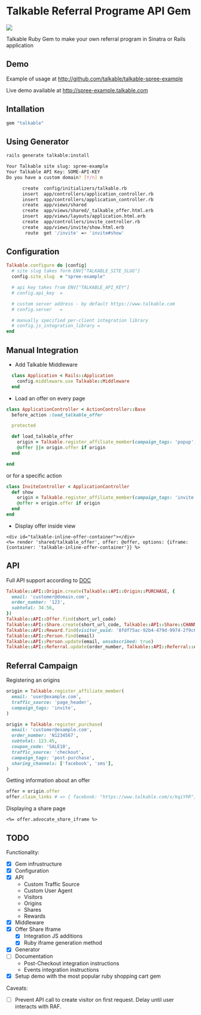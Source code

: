# Talkable Referral Programe API Gem
[![](https://ci.solanolabs.com:443/Talkable/talkable-ruby/badges/branches/master?badge_token=c2445aee31992aafe3d8fda62fcde2708f6254f6)](https://ci.solanolabs.com:443/Talkable/talkable-ruby/suites/484176)

Talkable Ruby Gem to make your own referral program in Sinatra or Rails application

## Demo

Example of usage at http://github.com/talkable/talkable-spree-example

Live demo available at http://spree-example.talkable.com

## Intallation

``` ruby
gem "talkable"
```

## Using Generator

``` sh
rails generate talkable:install
```
``` sh
Your Talkable site slug: spree-example
Your Talkable API Key: SOME-API-KEY
Do you have a custom domain? [Y/n] n
```
``` sh
      create  config/initializers/talkable.rb
      insert  app/controllers/application_controller.rb
      insert  app/controllers/application_controller.rb
      create  app/views/shared
      create  app/views/shared/_talkable_offer.html.erb
      insert  app/views/layouts/application.html.erb
      create  app/controllers/invite_controller.rb
      create  app/views/invite/show.html.erb
       route  get '/invite' => 'invite#show'
```

## Configuration

``` ruby
Talkable.configure do |config|
  # site slug takes form ENV["TALKABLE_SITE_SLUG"]
  config.site_slug  = "spree-example"

  # api key takes from ENV["TALKABLE_API_KEY"]
  # config.api_key  =

  # custom server address - by default https://www.talkable.com
  # config.server   =

  # manually specified per-client integration library
  # config.js_integration_library =
end

```

## Manual Integration

- Add Talkable Middleware

``` ruby
  class Application < Rails::Application
    config.middleware.use Talkable::Middleware
  end
```

- Load an offer on every page

```ruby
class ApplicationController < ActionController::Base
  before_action :load_talkable_offer

  protected

  def load_talkable_offer
    origin = Talkable.register_affiliate_member(campaign_tags: 'popup')
    @offer ||= origin.offer if origin
  end

end
```

or for a specific action

```ruby
class InviteController < ApplicationController
  def show
    origin = Talkable.register_affiliate_member(campaign_tags: 'invite')
    @offer = origin.offer if origin
  end
end
```

- Display offer inside view

```erb
<div id="talkable-inline-offer-container"></div>
<%= render 'shared/talkable_offer', offer: @offer, options: {iframe: {container: 'talkable-inline-offer-container'}} %>
```

## API

Full API support according to [DOC](http://docs.talkable.com/api_v2.html)

```ruby
Talkable::API::Origin.create(Talkable::API::Origin::PURCHASE, {
  email: 'customer@domain.com',
  order_number: '123',
  subtotal: 34.56,
})
Talkable::API::Offer.find(short_url_code)
Talkable::API::Share.create(short_url_code, Talkable::API::Share::CHANNEL_SMS)
Talkable::API::Reward.find(visitor_uuid: '8fdf75ac-92b4-479d-9974-2f9c64eb2e09')
Talkable::API::Person.find(email)
Talkable::API::Person.update(email, unsubscribed: true)
Talkable::API::Referral.update(order_number, Talkable::API::Referral::APPROVED)
```

## Referral Campaign

Registering an origins

```ruby
origin = Talkable.register_affiliate_member(
  email: 'user@example.com',
  traffic_source: 'page_header',
  campaign_tags: 'invite',
)

origin = Talkable.register_purchase(
  email: 'customer@example.com',
  order_number: 'N1234567',
  subtotal: 123.45,
  coupon_code: 'SALE10',
  traffic_source: 'checkout',
  campaign_tags: 'post-purchase',
  sharing_channels: ['facebook', 'sms'],
)
```
Getting information about an offer

```ruby
offer = origin.offer
offer.claim_links # => { facebook: "https://www.talkable.com/x/kqiYhR", sms: "https://www.talkable.com/x/PFxhNB" }

```

Displaying a share page

``` erb
<%= offer.advocate_share_iframe %>

```

## TODO

Functionality:

* [x] Gem infrustructure
* [x] Configuration
* [x] API
  * Custom Traffic Source
  * Custom User Agent
  * Visitors
  * Origins
  * Shares
  * Rewards
* [x] Middleware
* [x] Offer Share Iframe
  * [x] Integration JS additions
  * [x] Ruby iframe generation method
* [x] Generator
* [ ] Documentation
  * Post-Checkout integration instructions
  * Events integration instructions
* [x] Setup demo with the most popular ruby shopping cart gem

Caveats:
* [ ] Prevent API call to create visitor on first request. Delay until user interacts with RAF.
